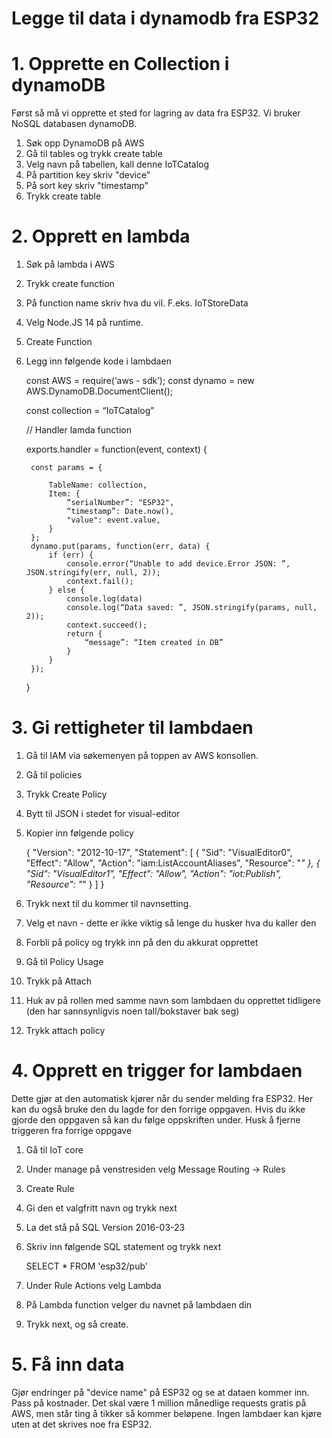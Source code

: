 # Legge til data i dynamodb fra ESP32

# 1. Opprette en Collection i dynamoDB

Først så må vi opprette et sted for lagring av data fra ESP32. Vi bruker NoSQL databasen dynamoDB. 

1. Søk opp DynamoDB på AWS
2. Gå til tables og trykk create table
3.  Velg navn på tabellen, kall denne IoTCatalog
4. På partition key skriv "device"
5. På sort key skriv "timestamp"
6. Trykk create table

# 2. Opprett en lambda
1. Søk på lambda i AWS
2. Trykk create function
3. På function name skriv hva du vil. F.eks. IoTStoreData
4. Velg Node.JS 14 på runtime.
5. Create Function
6. Legg inn følgende kode i lambdaen

    const AWS = require(‘aws - sdk’);
	const dynamo = new AWS.DynamoDB.DocumentClient();

	const collection = “IoTCatalog”

	// Handler lamda function

	exports.handler = function(event, context) {

		const params = {

			TableName: collection,
			Item: {
				“serialNumber”: "ESP32",
				“timestamp”: Date.now(),
				"value": event.value,
			}
		};
		dynamo.put(params, function(err, data) {
			if (err) {
				console.error(“Unable to add device.Error JSON: ”, JSON.stringify(err, null, 2));
				context.fail();
			} else {
				console.log(data)
				console.log(“Data saved: ”, JSON.stringify(params, null, 2));
				context.succeed();
				return {
					“message”: “Item created in DB”
				}
			}
		});
	}

# 3. Gi rettigheter til lambdaen
1. Gå til IAM via søkemenyen på toppen av AWS konsollen. 
2. Gå til policies
3. Trykk Create Policy
4. Bytt til JSON i stedet for visual-editor
5. Kopier inn følgende policy

    {
        "Version": "2012-10-17",
        "Statement": [
            {
                "Sid": "VisualEditor0",
                "Effect": "Allow",
                "Action": "iam:ListAccountAliases",
                "Resource": "*"
            },
            {
                "Sid": "VisualEditor1",
                "Effect": "Allow",
                "Action": "iot:Publish",
                "Resource": "*"
            }
        ]
    }
6. Trykk next til du kommer til navnsetting.
7. Velg et navn - dette er ikke viktig så lenge du husker hva du kaller den
8. Forbli på policy og trykk inn på den du akkurat opprettet
9. Gå til Policy Usage
10. Trykk på Attach
11. Huk av på rollen med samme navn som lambdaen du opprettet tidligere (den har sannsynligvis noen tall/bokstaver bak seg)
12. Trykk attach policy

# 4. Opprett en trigger for lambdaen
Dette gjør at den automatisk kjører når du sender melding fra ESP32. Her kan du også bruke den du lagde for den forrige oppgaven. Hvis du ikke gjorde den oppgaven så kan du følge oppskriften under. Husk å fjerne triggeren fra forrige oppgave

1. Gå til IoT core
2. Under manage på venstresiden velg Message Routing -> Rules
3. Create Rule
4. Gi den et valgfritt navn og trykk next
5. La det stå på SQL Version 2016-03-23
6. Skriv inn følgende SQL statement og trykk next

    SELECT * FROM 'esp32/pub'
7. Under Rule Actions velg Lambda
8. På Lambda function velger du navnet på lambdaen din
9. Trykk next, og så create.

# 5. Få inn data
Gjør endringer på "device name" på ESP32 og se at dataen kommer inn. Pass på kostnader. Det skal være 1 million månedlige requests gratis på AWS, men står ting å tikker så kommer beløpene. Ingen lambdaer kan kjøre uten at det skrives noe fra ESP32. 

